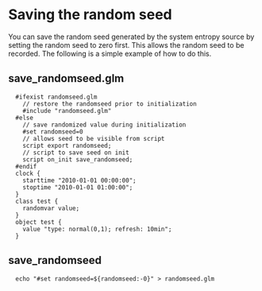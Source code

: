 # Saving the random seed

You can save the random seed generated by the system entropy source by setting the random seed to zero first.  This allows the random seed to be recorded.  The following is a simple example of how to do this.

## save_randomseed.glm
~~~
  #ifexist randomseed.glm
    // restore the randomseed prior to initialization
    #include "randomseed.glm"
  #else
    // save randomized value during initialization
    #set randomseed=0
    // allows seed to be visible from script
    script export randomseed;
    // script to save seed on init
    script on_init save_randomseed;
  #endif
  clock {
    starttime "2010-01-01 00:00:00";
    stoptime "2010-01-01 01:00:00";
  }
  class test {
    randomvar value;
  }
  object test {
    value "type: normal(0,1); refresh: 10min";
  }
~~~

## save_randomseed
~~~
  echo "#set randomseed=${randomseed:-0}" > randomseed.glm
~~~
